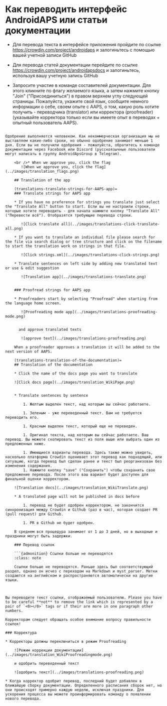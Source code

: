 # Как переводить интерфейс AndroidAPS или статьи документации

* Для перевода текста в интерфейсе приложения пройдите по ссылке <https://crowdin.com/project/androidaps> и залогиньтесь с помощью вашей учетной записи GitHub
* Для перевода статей документации перейдите по ссылке <https://crowdin.com/project/androidapsdocs> и залогиньтесь, используя вашу учетную запись GitHub

* Запросите участие в команде составителей документации. Для этого кликните по флагу желаемого языка, а затем нажмите кнопку "Join" ("Присоединиться") в правом верхнем углу следующей страницы. Пожалуйста, укажите свой язык, сообщите немного информации о себе, своем опыте с AAPS, о том, какую роль хотите получить - переводчика (translator) или корректора (proofreader) (указывайте корректора только если вы имеете опыт в переводах + опытный пользователь AAPS).

```{admonition} Ожидание одобрения :class: note

Одобрение выполняется человеком. Как некоммерческая организация мы не выставляем какие-либо сроки, но обычно одобрение занимает меньше 1 дня. Если вы не получили одобрения - пожалуйста, обратитесь к команде документации через Facebook или Discord (русскоязычные пользователи могут написать в группу AndroidApsGroup в Telegram).

    <br />* When we approve you, click the flag
       ![When we approve you, click the flag](../images/translation_flags.png)
    
    ## Translation of the app
    
    (translations-translate-strings-for-AAPS-app)=
    ### Translate strings for AAPS app
    
    * If you have no preference for strings you translate just select the "Translate All" button to start. Если вы не настроили строки, которые хотите переводить - для начала нажмите кнопку "Translate All" ("Перевести всё"). Отобразятся требующие перевода строки.
    
       ![Click translate all](../images/translations-click-translate-all.png)
    
    * If you want to translate an individual file please search for the file via search dialog or tree structure and click on the filename to start the translation work on strings in that file.
    
       ![Click strings.xml](../images/translations-click-strings.png)
    
    * Translate sentences on left side by adding new translated text or use & edit suggestion 
    
       ![Translation app](../images/translations-translate.png)
    
    
    ### Proofread strings for AAPS app
    
    * Proofreaders start by selecting "Proofread" when starting from the language home screen.
    
       ![Proofreading mode app](../images/translations-proofreading-mode.png) 
    
    
      and approve translated texts 
    
       ![approve text](../images/translations-proofreading.png)
    
    When a proofreader approves a translation it will be added to the next version of AAPS.
    
    (translations-translation-of-the-documentation)=
    ## Translation of the documentation
    
    * Click the name of the docs page you want to translate
    
    ![Click docs page](../images/translation_WikiPage.png)
    
    
    * Translate sentences by sentence
    
        1. Желтым выделен текст, над которым вы сейчас работаете.
    
        1. Зеленым - уже переведенный текст. Вам не требуется переводить его.
    
        1. Красным выделен текст, который еще не переведен.
    
        1. Оригинал текста, над которым вы сейчас работаете. Ваш перевод. Вы можете скопировать текст из поля выше или выбрать один из предложенных ниже.
    
        1. Имеющиеся варианты перевода. Здесь также можно увидеть, насколько платформа Crowdin оценивает этот перевод как подходящий, или ситуацию, когда перевод был сделан ранее и текст был реорганизован без изменения содержания.
        1. Нажмите кнопку "save" ("Сохранить") чтобы сохранить свое предложение перевода. После этого ваш вариант будет доступен для финальной оценки корректором.
    
    ![Translation docs](../images/translation_WikiTranslate.png)
    
    * A translated page will not be published in docs before 
    
        1. перевод не будет одобрен корректором. не закончится синхронизация между Crowdin и Github (раз в час), которая создает PR (pull request) для Github.
    
        1. PR в Github не будет одобрен.
    
    В среднем вся процедура занимает от 1 до 3 дней, но в выходные и праздники могут быть задержки.
    
    ### Перевод ссылок
    
    ```{admonition} Ссылки больше не переводятся
    :class: note
    
    Ссылки больше не переводятся. Раньше здесь был соответствующий раздел, однако он исчез с переходом на Markdown и myst_parser. Метки создаются на английском и распространяются автоматически на другие языки.
    
    

Вы переводите текст ссылки, отображаемый пользователю. Please you have to be careful **not** to remove the link which is represented by a pair of `<0></0>` tags or if their are more in one paragraph other numbers.

Корректорам следует обращать особое внимание вопросу правильности ссылок!

### Корректура

* Корректоры должны переключиться в режим Proofreading
    
    ![Режим коррекции документации](../images/translation_WikiProofreadingmode.png)
    
    и одобрить переведенный текст
    
    ![одобрить текст](../images/translations-proofreading.png)

* Когда корректор одобрит перевод, последний будет добавлен в ближайшую сборку документации. Определенного расписания сборок нет, но они происходят примерно каждую неделю, исключая праздники. Для ускорения процесса вы можете проинформировать команду о появлении нового перевода.
